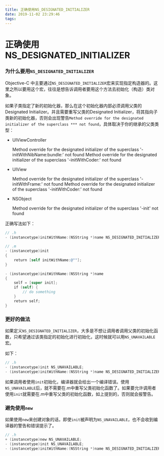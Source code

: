 ```yaml
---
title: 正确使用NS_DESIGNATED_INITIALIZER
date: 2019-11-02 23:29:46
tags:
---
```

# 正确使用NS_DESIGNATED_INITIALIZER

### 为什么要用`NS_DESIGNATED_INITIALIZER`

Objective-C 中主要通过`NS_DESIGNATED_INITIALIZER`宏来实现指定构造器的。这里之所以要用这个宏，往往是想告诉调用者要用这个方法去初始化（构造）类对象。

如果子类指定了新的初始化器，那么在这个初始化器内部必须调用父类的Designated Initializer。并且需要重写父类的Designated Initializer，将其指向子类新的初始化器，否则会出现警告`Method override for the designated initializer of the superclass *** not found`，具体取决于你的继承的父类类型：

- UIViewController

  Method override for the designated initializer of the superclass '- initWithNibName:bundle:' not found
  Method override for the designated initializer of the superclass '-initWithCoder:' not found

- UIView

  Method override for the designated initializer of the superclass '-initWithFrame:' not found
  Method override for the designated initializer of the superclass '-initWithCoder:' not found

- NSObject

  Method override for the designated initializer of the superclass '-init' not found

正确写法如下：

```objective-c
// .h
- (instancetype)initWithName:(NSString *)name NS_DESIGNATED_INITIALIZER;
  
// .m
- (instancetype)init
{
    return [self initWithName:@""];
}
 
- (instancetype)initWithName:(NSString *)name
{
    self = [super init];
    if (self) {
        // do something
    }
    return self;
}
```

### 更好的做法

如果定义`NS_DESIGNATED_INITIALIZER`，大多是不想让调用者调用父类的初始化函数，只希望通过该类指定的初始化进行初始化，这时候就可以用`NS_UNAVAILABLE`宏。

如下：

```objective-c
// .h
- (instancetype)init NS_UNAVAILABLE;
- (instancetype)initWithName:(NSString *)name NS_DESIGNATED_INITIALIZER;
```

如果调用者使用`init`初始化，编译器就会给出一个编译错误。使用`NS_UNAVAILABLE`后，就不需要在.m中重写父类初始化函数了。如果要允许调用者使用`init`就需要在.m中重写父类的初始化函数，如上提到的，否则就会报警告。

### 避免使用`new`

如果使用`new`来创建对象的话，即使`init`被声明为`NS_UNAVAILABLE`，也不会收到编译器的警告和错误提示了。

```objective-c
// .h
+ (instancetype)new NS_UNAVAILABLE;
- (instancetype)init NS_UNAVAILABLE;
- (instancetype)initWithName:(NSString *)name NS_DESIGNATED_INITIALIZER;
```

